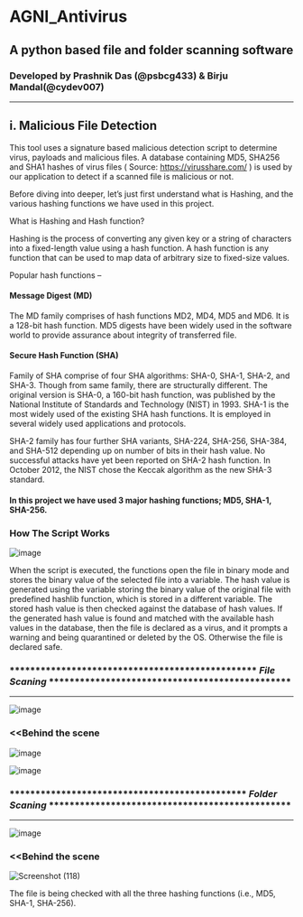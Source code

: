 # AGNI_Antivirus
## A python based file and folder scanning software
### Developed by Prashnik Das (@psbcg433) & Birju Mandal(@cydev007) 

*************************************************************************************************************************************************************

## i. Malicious File Detection 
This tool uses a signature based malicious detection script to  determine virus, payloads and malicious files. A database containing  MD5, SHA256 and SHA1 hashes of virus files ( Source: https://virusshare.com/ ) is used by  our application to  detect if a scanned file is malicious or not.  

Before diving into deeper, let’s just first understand what is Hashing, and the various hashing functions we have used in this project.

What is Hashing and Hash function?

Hashing is the process of converting any given key or a string of characters into a fixed-length value using a hash function. A hash function is any function that can be used to map data of arbitrary size to fixed-size values.

Popular hash functions –

#### Message Digest (MD)
The MD family comprises of hash functions MD2, MD4, MD5 and MD6. It is a 128-bit hash function.
MD5 digests have been widely used in the software world to provide assurance about integrity of transferred file.

#### Secure Hash Function (SHA)
Family of SHA comprise of four SHA algorithms: SHA-0, SHA-1, SHA-2, and SHA-3. Though from same family, there are structurally different.
The original version is SHA-0, a 160-bit hash function, was published by the National Institute of Standards and Technology (NIST) in 1993.
SHA-1 is the most widely used of the existing SHA hash functions. It is employed in several widely used applications and protocols.

SHA-2 family has four further SHA variants, SHA-224, SHA-256, SHA-384, and SHA-512 depending up on number of bits in their hash value. No successful attacks have yet been reported on SHA-2 hash function.
In October 2012, the NIST chose the Keccak algorithm as the new SHA-3 standard.

#### In this project we have used 3 major hashing functions; MD5, SHA-1, SHA-256.

### How The Script Works
![image](https://user-images.githubusercontent.com/108612723/177182720-bd355dc9-e474-4579-bc4b-711bfdf13c26.png)


When the script is executed, the functions open the file in binary mode and stores the binary value of the selected file into a variable. The hash value is generated using the variable storing the binary value of the original file with predefined hashlib function, which is stored in a different variable.
The stored hash value is then  checked against the database of hash values. If the generated hash value is found and matched with the available hash values in the database, then the file is declared as a virus, and it prompts a warning and being quarantined or deleted by the OS. Otherwise the file is declared  safe.


### ************************************************ *File Scaning* ***********************************************
*******************************************************************************************************************
![image](https://user-images.githubusercontent.com/108612723/178465722-9c620f9c-951c-401b-a720-130094d88d6a.png)


### <<Behind the scene
![image](https://user-images.githubusercontent.com/108612723/178467293-7d722004-67b5-46a1-b83d-dd7a358ca008.png)

![image](https://user-images.githubusercontent.com/108612723/178468036-31ea1d43-3ef3-474d-bc40-3579b00bd1d9.png)

### ********************************************** *Folder Scaning* ***********************************************
*******************************************************************************************************************
![image](https://user-images.githubusercontent.com/108612723/178468425-56db0f75-17c1-4974-a4d9-8e3fb62fe35f.png)
             
### <<Behind the scene
![Screenshot (118)](https://user-images.githubusercontent.com/108612723/178468817-bfe869ee-1944-4473-bb54-798a9f02353b.png)


The file is being checked with all the three hashing functions (i.e., MD5, SHA-1, SHA-256). 

